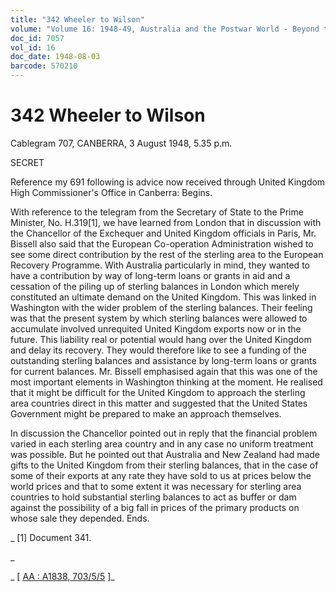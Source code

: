 ```yaml
---
title: "342 Wheeler to Wilson"
volume: "Volume 16: 1948-49, Australia and the Postwar World - Beyond the Region"
doc_id: 7057
vol_id: 16
doc_date: 1948-08-03
barcode: 570210
---
```


# 342 Wheeler to Wilson

Cablegram 707, CANBERRA, 3 August 1948, 5.35 p.m.

SECRET

Reference my 691 following is advice now received through United Kingdom High Commissioner's Office in Canberra: Begins.

With reference to the telegram from the Secretary of State to the Prime Minister, No. H.319[1], we have learned from London that in discussion with the Chancellor of the Exchequer and United Kingdom officials in Paris, Mr. Bissell also said that the European Co-operation Administration wished to see some direct contribution by the rest of the sterling area to the European Recovery Programme. With Australia particularly in mind, they wanted to have a contribution by way of long-term loans or grants in aid and a cessation of the piling up of sterling balances in London which merely constituted an ultimate demand on the United Kingdom. This was linked in Washington with the wider problem of the sterling balances. Their feeling was that the present system by which sterling balances were allowed to accumulate involved unrequited United Kingdom exports now or in the future. This liability real or potential would hang over the United Kingdom and delay its recovery. They would therefore like to see a funding of the outstanding sterling balances and assistance by long-term loans or grants for current balances. Mr. Bissell emphasised again that this was one of the most important elements in Washington thinking at the moment. He realised that it might be difficult for the United Kingdom to approach the sterling area countries direct in this matter and suggested that the United States Government might be prepared to make an approach themselves.

In discussion the Chancellor pointed out in reply that the financial problem varied in each sterling area country and in any case no uniform treatment was possible. But he pointed out that Australia and New Zealand had made gifts to the United Kingdom from their sterling balances, that in the case of some of their exports at any rate they have sold to us at prices below the world prices and that to some extent it was necessary for sterling area countries to hold substantial sterling balances to act as buffer or dam against the possibility of a big fall in prices of the primary products on whose sale they depended. Ends.

_ [1] Document 341.

_

_ [ [AA : A1838, 703/5/5](http://www.naa.gov.au/cgi-bin/Search?O=I&Number=570210) ]_
